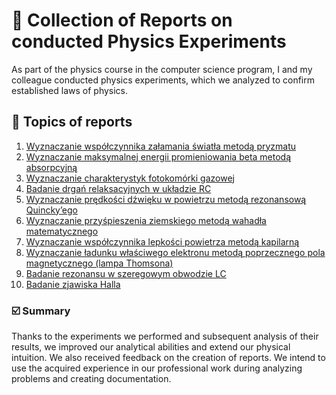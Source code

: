 # 🧪 Collection of Reports on conducted Physics Experiments
As part of the physics course in the computer science program,
I and my colleague conducted physics experiments, which we analyzed to confirm established laws of physics.

## 📑 Topics of reports
1) [Wyznaczanie współczynnika załamania światła metodą pryzmatu](https://github.com/karlikp/Fizyka/blob/main/Source/01.Wyznaczanie_wspolczynnika_zalamania_swiatla_metoda_pryzmatu.pdf)
2) [Wyznaczanie maksymalnej energii promieniowania beta metodą absorpcyjną](https://github.com/karlikp/Fizyka/blob/main/Source/02.Wyznaczanie_maksymalnej_energii_promieniowania_beta_metoda_absorpcyjna.pdf)
3) [Wyznaczanie charakterystyk fotokomórki gazowej](https://github.com/karlikp/Fizyka/blob/main/Source/03.Wyznaczanie_charakterystyk_fotokomorki_gazowej.pdf)
4) [Badanie drgań relaksacyjnych w układzie RC](https://github.com/karlikp/Fizyka/blob/main/Source/04.Badanie_drgan_relaksacyjnych_w_ukladzie_RC.pdf)
5) [Wyznaczanie prędkości dźwięku w powietrzu metodą rezonansową Quincky’ego](https://github.com/karlikp/Fizyka/blob/main/Source/05.Wyznaczanie_predkosci_dzwieku_w_powietrzu_metoda_rezonansowa_Quincky%E2%80%99ego.pdf)
6) [Wyznaczanie przyśpieszenia ziemskiego metodą wahadła matematycznego](https://github.com/karlikp/Fizyka/blob/main/Source/06.Wyznaczanie_przyspieszenia_ziemskiego_metoda_wahadla_matematycznego.pdf)
7) [Wyznaczanie współczynnika lepkości powietrza metodą kapilarną](https://github.com/karlikp/Fizyka/blob/main/Source/07.Wyznaczanie_wspolczynnika_lepkosci_powietrza_metoda_kapilarna.pdf)
8) [Wyznaczanie ładunku właściwego elektronu metodą poprzecznego pola magnetycznego (lampa Thomsona)](https://github.com/karlikp/Fizyka/blob/main/Source/08.Wyznaczanie_ladunku_wlasciwego_elektronu_metoda_poprzecznego_pola_magnetycznego_(lampa_Thomsona).pdf)
9) [Badanie rezonansu w szeregowym obwodzie LC](https://github.com/karlikp/Fizyka/blob/main/Source/09.Badanie_rezonansu_w_szeregowym_obwodzie_LC.pdf)
10) [Badanie zjawiska Halla](https://github.com/karlikp/Fizyka/blob/main/Source/10.Badanie_zjawiska_Halla.pdf)

### ☑️ Summary
Thanks to the experiments we performed and subsequent analysis of their results,
 we improved our analytical abilities and extend our physical intuition.
 We also received feedback on the creation of reports.
We intend to use the acquired experience in our professional work
 during analyzing problems and creating documentation.
